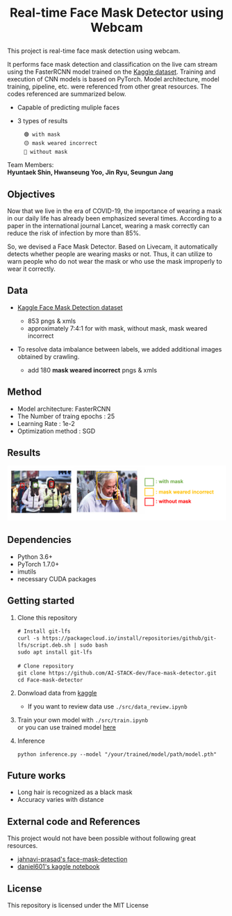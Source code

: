 <h1 align="center">
    <p>Real-time Face Mask Detector using Webcam</p>
</h1>

This project is real-time face mask detection using webcam. 

It performs face mask detection and classification on the live cam stream using the FasterRCNN model trained on the [Kaggle dataset](https://www.kaggle.com/andrewmvd/face-mask-detection). Training and execution of CNN models is based on PyTorch.
Model architecture, model training, pipeline, etc. were referenced from other great resources. The codes referenced are summarized below.

- Capable of predicting muliple faces
- 3 types of results  

        🟢 with mask  
        🟡 mask weared incorrect  
        🔴 without mask 

Team Members:  
    **Hyuntaek Shin, Hwanseung Yoo, Jin Ryu, Seungun Jang**

## Objectives
Now that we live in the era of COVID-19, the importance of wearing a mask in our daily life has already been emphasized several times. According to a paper in the international journal Lancet, wearing a mask correctly can reduce the risk of infection by more than 85%.

So, we devised a Face Mask Detector. Based on Livecam, it automatically detects whether people are wearing masks or not. Thus, it can utilize to warn people who do not wear the mask or who use the mask improperly to wear it correctly.

## Data

- [Kaggle Face Mask Detection dataset](https://www.kaggle.com/andrewmvd/face-mask-detection)
    - 853 pngs & xmls
    - approximately 7:4:1 for with mask, without mask, mask weared incorrect
 
- To resolve data imbalance between labels, we added additional images obtained by crawling.
    - add 180 **mask weared incorrect** pngs & xmls

## Method

- Model architecture: FasterRCNN
- The Number of traing epochs : 25
- Learning Rate : 1e-2
- Optimization method : SGD


## Results

<div align="center">
  <img src="./img/img1.png">
</div>

## Dependencies

- Python 3.6+
- PyTorch 1.7.0+
- imutils
- necessary CUDA packages

## Getting started

1. Clone this repository
    ```
    # Install git-lfs
    curl -s https://packagecloud.io/install/repositories/github/git-lfs/script.deb.sh | sudo bash
    sudo apt install git-lfs

    # Clone repository
    git clone https://github.com/AI-STACK-dev/Face-mask-detector.git
    cd Face-mask-detector
    ```
2. Donwload data from [kaggle](https://www.kaggle.com/andrewmvd/face-mask-detection)

    * If you want to review data use `./src/data_review.ipynb`


3. Train your own model with `./src/train.ipynb`  
 or you can use trained model [here](https://github.com/AI-STACK-dev/Face-mask-detector/blob/main/trained_model.pth)


4. Inference
    ```
    python inference.py --model "/your/trained/model/path/model.pth"
    ```


## Future works

- Long hair is recognized as a black mask 
- Accuracy varies with distance



## External code and References

This project would not have been possible without following great resources.

- [jahnavi-prasad's face-mask-detection](https://github.com/jahnavi-prasad/face-mask-detection) 
- [daniel601's kaggle notebook](https://www.kaggle.com/daniel601/pytorch-fasterrcnn)



## License

This repository is licensed under the MIT License


